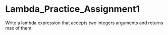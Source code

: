 # Lambda_Practice_Assignment1

Write a lambda expression that accepts two integers arguments and returns max of them.
